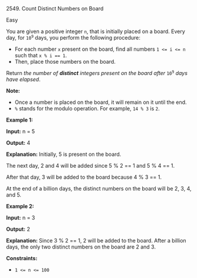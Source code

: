 2549\. Count Distinct Numbers on Board

Easy

You are given a positive integer `n`, that is initially placed on a board. Every day, for <code>10<sup>9</sup></code> days, you perform the following procedure:

*   For each number `x` present on the board, find all numbers `1 <= i <= n` such that `x % i == 1`.
*   Then, place those numbers on the board.

Return _the number of **distinct** integers present on the board after_ <code>10<sup>9</sup></code> _days have elapsed_.

**Note:**

*   Once a number is placed on the board, it will remain on it until the end.
*   `%` stands for the modulo operation. For example, `14 % 3` is `2`.

**Example 1:**

**Input:** n = 5

**Output:** 4

**Explanation:** Initially, 5 is present on the board. 

The next day, 2 and 4 will be added since 5 % 2 == 1 and 5 % 4 == 1.

After that day, 3 will be added to the board because 4 % 3 == 1. 

At the end of a billion days, the distinct numbers on the board will be 2, 3, 4, and 5.

**Example 2:**

**Input:** n = 3

**Output:** 2

**Explanation:** Since 3 % 2 == 1, 2 will be added to the board. After a billion days, the only two distinct numbers on the board are 2 and 3.

**Constraints:**

*   `1 <= n <= 100`